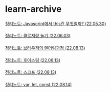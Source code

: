 # learn-archive
####
[정리노트: Javascript에서 this란 무엇일까? (22.05.30)](https://1nnovator.tistory.com/66)
####
[정리노트: 클로져랑 놀기 (22.06.03)](https://1nnovator.tistory.com/67)
####
[정리노트: 브라우저의 렌더링과정 (22.08.13)](https://github.com/1nno-vator/learn-archive/blob/main/markdown/%EB%B8%8C%EB%9D%BC%EC%9A%B0%EC%A0%80_%EB%A0%8C%EB%8D%94%EB%A7%81%EA%B3%BC%EC%A0%95/%EB%B8%8C%EB%9D%BC%EC%9A%B0%EC%A0%80%EC%9D%98_%EB%A0%8C%EB%8D%94%EB%A7%81%EA%B3%BC%EC%A0%95.md)
####
[정리노트: 호이스팅 (22.08.13)](https://github.com/1nno-vator/learn-archive/blob/main/markdown/%ED%98%B8%EC%9D%B4%EC%8A%A4%ED%8C%85/%ED%98%B8%EC%9D%B4%EC%8A%A4%ED%8C%85(hoisting).md)
####
[정리노트: 스코프 (22.08.13)](https://github.com/1nno-vator/learn-archive/blob/main/markdown/%EC%8A%A4%EC%BD%94%ED%94%84/%EC%8A%A4%EC%BD%94%ED%94%84.md)
####
[정리노트: var, let, const (22.08.14)](https://github.com/1nno-vator/learn-archive/blob/main/markdown/var_let_const/var_let_const.md)
